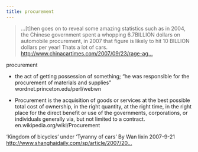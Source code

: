 ```yaml
---
title: procurement
---
```


<blockquote>
  <p>&#8230;[t]hen goes on to reveal some amazing statistics such as in 2004, the Chinese government spent a whopping 6.7BILLION dollars on automobile procurement, in 2007 that figure is likely to hit 10 BILLION dollars per year! Thats a lot of cars.
  <a href="http://www.chinacartimes.com/2007/09/23/rage-against-the-machine/">http://www.chinacartimes.com/2007/09/23/rage-ag...</a></p>
</blockquote>

<p>procurement</p>

<ul>
<li><p>the act of getting possession of something; &#8220;he was responsible for the procurement of materials and supplies&#8221;
wordnet.princeton.edu/perl/webwn</p></li>
<li><p>Procurement is the acquisition of goods or services at the best possible total cost of ownership, in the right quantity, at the right time, in the right place for the direct benefit or use of the governments, corporations, or individuals generally via, but not limited to a contract.
en.wikipedia.org/wiki/Procurement</p></li>
</ul>

<p>&#8216;Kingdom of bicycles&#8217; under &#8216;Tyranny of cars&#8217;
By Wan lixin 2007-9-21
<a href="http://www.shanghaidaily.com/sp/article/2007/200709/20070921/article_331936.htm">http://www.shanghaidaily.com/sp/article/2007/20...</a></p>
